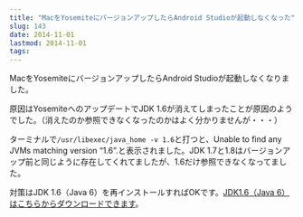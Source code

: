 ```yaml
---
title: "MacをYosemiteにバージョンアップしたらAndroid Studioが起動しなくなった"
slug: 143
date: 2014-11-01
lastmod: 2014-11-01
tags: 
---
```


MacをYosemiteにバージョンアップしたらAndroid Studioが起動しなくなりました。

原因はYosemiteへのアップデートでJDK 1.6が消えてしまったことが原因のようでした。（消えたのか参照できなくなったのかはよく分かりませんが・・・）

ターミナルで`/usr/libexec/java_home -v 1.6`と打つと、Unable to find any JVMs matching version &#8220;1.6&#8221;.と表示されました。JDK 1.7と1.8はバージョンアップ前と同じように存在してくれてましたが、1.6だけ参照できなくなってました。

対策はJDK 1.6（Java 6）を再インストールすればOKです。<a href="http://support.apple.com/kb/DL1572">JDK1.6（Java 6）はこちらからダウンロードできます</a>。


  
